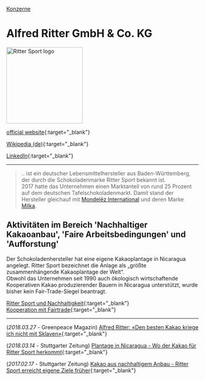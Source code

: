 [Konzerne](../konzerne.html)

# Alfred Ritter GmbH & Co. KG

<img src="https://upload.wikimedia.org/wikipedia/commons/c/ce/Ritter_Sport_logo.svg" height="200" alt="Ritter Sport logo">   

[official website](http://www.ritter-sport.de){:target="_blank"}   

[Wikipedia (de)](https://de.wikipedia.org/wiki/Alfred_Ritter_GmbH_%26_Co._KG){:target="_blank"}   

[LinkedIn](https://de.linkedin.com/company/ritter-sport){:target="_blank"}   

---

> .. ist ein deutscher Lebensmittelhersteller aus Baden-Württemberg, der durch die Schokoladenmarke Ritter Sport bekannt ist.   
2017 hatte das Unternehmen einen Marktanteil von rund 25 Prozent auf dem deutschen Tafelschokoladenmarkt. Damit stand der Hersteller gleichauf mit [Mondelēz International](../konzerne/mondelez_international.html) und deren Marke [Milka](../marken/milka.html).   

## Aktivitäten im Bereich 'Nachhaltiger Kakaoanbau', 'Faire Arbeitsbedingungen' und 'Aufforstung'

Der Schokoladenhersteller hat eine eigene Kakaoplantage in Nicaragua angelegt. Ritter Sport bezeichnet die Anlage als „größte zusammenhängende Kakaoplantage der Welt“.   
Obwohl das Unternehmen seit 1990 auch ökologisch wirtschaftende Kooperativen Kakao produzierender Bauern in Nicaragua unterstützt, wurde bisher kein Fair-Trade-Siegel beantragt.   

[Ritter Sport und Nachhaltigkeit](https://www.ritter-sport.de/de/familienunternehmen/nachhaltigkeit.html){:target="_blank"}   
[Kooperation mit Fairtrade](https://www.fairtrade-deutschland.de/was-ist-fairtrade/fairtrade-siegel/fairtrade-rohstoff-partner/ritter-sport.html){:target="_blank"}   

---

(_2018.03.27_ - Greenpeace Magazin) [Alfred Ritter: «Den besten Kakao kriege ich nicht mit Sklaven»](https://www.greenpeace-magazin.de/ticker/alfred-ritter-den-besten-kakao-kriege-ich-nicht-mit-sklaven){:target="_blank"}

(_2018.03.14_ - Stuttgarter Zeitung) [Plantage in Nicaragua - Wo der Kakao für Ritter Sport herkommt](https://www.stuttgarter-zeitung.de/inhalt.plantage-in-nicaragua-wo-der-kakao-fuer-ritter-sport-herkommt.e3c6f2bf-6d1e-4318-8e9e-779001286db6.html){:target="_blank"}   

(_2017.02.17_ - Stuttgarter Zeitung) [Kakao aus nachhaltigem Anbau - Ritter Sport erreicht eigene Ziele früher](https://www.stuttgarter-zeitung.de/inhalt.kakao-aus-nachhaltigem-anbau-ritter-sport-erreicht-eigene-ziele-frueher.e8bb5cdb-59eb-4b04-9c56-8b6495ea9e8b.html){:target="_blank"}   
